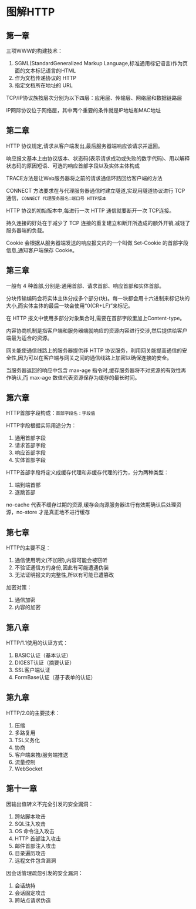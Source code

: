 # 图解HTTP

## 第一章

三项WWW的构建技术：

1. SGML(StandardGeneralized Markup Language,标准通用标记语言)作为页面的文本标记语言的HTML
2. 作为文档传递协议的 HTTP
3. 指定文档所在地址的 URL

TCP/IP协议族按层次分别为以下四层：应用层、传输层、网络层和数据链路层

IP网际协议位于网络层，其中两个重要的条件就是IP地址和MAC地址

## 第二章

HTTP 协议规定,请求从客户端发出,最后服务器端响应该请求并返回。

响应报文基本上由协议版本、状态码(表示请求成功或失败的数字代码)、用以解释状态码的原因短语、可选的响应首部字段以及实体主体构成

TRACE方法是让Web服务器将之前的请求通信环路回给客户端的方法

CONNECT 方法要求在与代理服务器通信时建立隧道,实现用隧道协议进行 TCP 通信，`CONNECT 代理服务器名:端口号 HTTP版本`

HTTP 协议的初始版本中,每进行一次 HTTP 通信就要断开一次 TCP连接。

持久连接的好处在于减少了 TCP 连接的重复建立和断开所造成的额外开销,减轻了服务器端的负载。

Cookie 会根据从服务器端发送的响应报文内的一个叫做 Set-Cookie 的首部字段信息,通知客户端保存 Cookie。

## 第三章

一般有 4 种首部,分别是:通用首部、请求首部、响应首部和实体首部。

分块传输编码会将实体主体分成多个部分(块)。每一块都会用十六进制来标记块的大小,而实体主体的最后一块会使用“0(CR+LF)”来标记。

在 HTTP 报文中使用多部分对象集合时,需要在首部字段里加上Content-type。

内容协商机制是指客户端和服务器端就响应的资源内容进行交涉,然后提供给客户端最为适合的资源。

网关能使通信线路上的服务器提供非 HTTP 协议服务，利用网关能提高通信的安全性,因为可以在客户端与网关之间的通信线路上加密以确保连接的安全。

当服务器返回的响应中包含 max-age 指令时,缓存服务器将不对资源的有效性再作确认,而 max-age 数值代表资源保存为缓存的最长时间。

## 第六章

HTTP首部字段构成：`首部字段名：字段值`

HTTP字段根据实际用途分为：

1. 通用首部字段
2. 请求首部字段
3. 响应首部字段
4. 实体首部字段

HTTP首部字段将定义成缓存代理和非缓存代理的行为，分为两种类型：

1. 端到端首部
2. 逐跳首部

no-cache 代表不缓存过期的资源,缓存会向源服务器进行有效期确认后处理资源，no-store 才是真正地不进行缓存

## 第七章

HTTP的主要不足：

1. 通信使用明文(不加密),内容可能会被窃听
2. 不验证通信方的身份,因此有可能遭遇伪装
3. 无法证明报文的完整性,所以有可能已遭篡改

加密对策：

1. 通信加密
2. 内容的加密

## 第八章

HTTP/1.1使用的认证方式：

1. BASIC认证（基本认证）
2. DIGEST认证（摘要认证）
3. SSL客户端认证
4. FormBase认证（基于表单的认证）

## 第九章

HTTP/2.0的主要技术：

1. 压缩
2. 多路复用
3. TSL义务化
4. 协商
5. 客户端来拽/服务端推送
6. 流量控制
7. WebSocket

## 第十一章

因输出值转义不完全引发的安全漏洞：

1. 跨站脚本攻击
2. SQL注入攻击
3. OS 命令注入攻击
4. HTTP 首部注入攻击
5. 邮件首部注入攻击
6. 目录遍历攻击
8. 远程文件包含漏洞

因会话管理疏忽引发的安全漏洞：

1. 会话劫持
2. 会话固定攻击
3. 跨站点请求伪造
